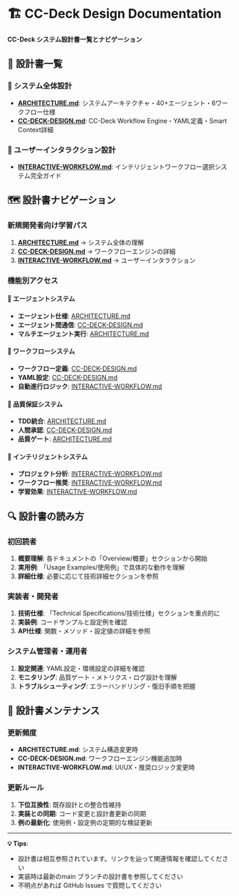 # 🏗️ CC-Deck Design Documentation

**CC-Deck システム設計書一覧とナビゲーション**

## 📑 設計書一覧

### 🎯 システム全体設計
- **[ARCHITECTURE.md](ARCHITECTURE.md)**: システムアーキテクチャ・40+エージェント・6ワークフロー仕様
- **[CC-DECK-DESIGN.md](CC-DECK-DESIGN.md)**: CC-Deck Workflow Engine・YAML定義・Smart Context詳細

### 🤔 ユーザーインタラクション設計  
- **[INTERACTIVE-WORKFLOW.md](INTERACTIVE-WORKFLOW.md)**: インテリジェントワークフロー選択システム完全ガイド

## 🗺️ 設計書ナビゲーション

### 新規開発者向け学習パス
1. **[ARCHITECTURE.md](ARCHITECTURE.md)** → システム全体の理解
2. **[CC-DECK-DESIGN.md](CC-DECK-DESIGN.md)** → ワークフローエンジンの詳細
3. **[INTERACTIVE-WORKFLOW.md](INTERACTIVE-WORKFLOW.md)** → ユーザーインタラクション

### 機能別アクセス

#### 🤖 エージェントシステム
- **エージェント仕様**: [ARCHITECTURE.md](ARCHITECTURE.md#agents-specification)
- **エージェント間通信**: [CC-DECK-DESIGN.md](CC-DECK-DESIGN.md#smart-context-propagation)
- **マルチエージェント実行**: [ARCHITECTURE.md](ARCHITECTURE.md#multi-agent-orchestration)

#### 🔄 ワークフローシステム
- **ワークフロー定義**: [CC-DECK-DESIGN.md](CC-DECK-DESIGN.md#workflow-composition-pattern)
- **YAML設定**: [CC-DECK-DESIGN.md](CC-DECK-DESIGN.md#yaml-workflow-definitions)
- **自動進行ロジック**: [INTERACTIVE-WORKFLOW.md](INTERACTIVE-WORKFLOW.md#workflow-recommendation-logic)

#### 🎯 品質保証システム
- **TDD統合**: [ARCHITECTURE.md](ARCHITECTURE.md#tdd-integration)
- **人間承認**: [CC-DECK-DESIGN.md](CC-DECK-DESIGN.md#human-approval-workflows)
- **品質ゲート**: [ARCHITECTURE.md](ARCHITECTURE.md#quality-gates)

#### 🧠 インテリジェントシステム
- **プロジェクト分析**: [INTERACTIVE-WORKFLOW.md](INTERACTIVE-WORKFLOW.md#project-analysis-engine)
- **ワークフロー推奨**: [INTERACTIVE-WORKFLOW.md](INTERACTIVE-WORKFLOW.md#workflow-recommendation-logic)
- **学習効果**: [INTERACTIVE-WORKFLOW.md](INTERACTIVE-WORKFLOW.md#learning-benefits)

## 🔍 設計書の読み方

### 初回読者
1. **概要理解**: 各ドキュメントの「Overview/概要」セクションから開始
2. **実用例**: 「Usage Examples/使用例」で具体的な動作を理解
3. **詳細仕様**: 必要に応じて技術詳細セクションを参照

### 実装者・開発者
1. **技術仕様**: 「Technical Specifications/技術仕様」セクションを重点的に
2. **実装例**: コードサンプルと設定例を確認
3. **API仕様**: 関数・メソッド・設定値の詳細を参照

### システム管理者・運用者
1. **設定関連**: YAML設定・環境設定の詳細を確認
2. **モニタリング**: 品質ゲート・メトリクス・ログ設計を理解
3. **トラブルシューティング**: エラーハンドリング・復旧手順を把握

## 📝 設計書メンテナンス

### 更新頻度
- **ARCHITECTURE.md**: システム構造変更時
- **CC-DECK-DESIGN.md**: ワークフローエンジン機能追加時
- **INTERACTIVE-WORKFLOW.md**: UI/UX・推奨ロジック変更時

### 更新ルール
1. **下位互換性**: 既存設計との整合性維持
2. **実装との同期**: コード変更と設計書更新の同期
3. **例の最新化**: 使用例・設定例の定期的な検証更新

---

**💡 Tips**: 
- 設計書は相互参照されています。リンクを辿って関連情報を確認してください
- 実装時は最新のmain ブランチの設計書を参照してください
- 不明点があれば GitHub Issues で質問してください